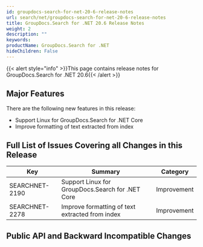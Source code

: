 ```yaml
---
id: groupdocs-search-for-net-20-6-release-notes
url: search/net/groupdocs-search-for-net-20-6-release-notes
title: GroupDocs.Search for .NET 20.6 Release Notes
weight: 2
description: ""
keywords: 
productName: GroupDocs.Search for .NET
hideChildren: False
---
```

{{< alert style="info" >}}This page contains release notes for GroupDocs.Search for .NET 20.6{{< /alert >}}

## Major Features

There are the following new features in this release:

*   Support Linux for GroupDocs.Search for .NET Core
*   Improve formatting of text extracted from index

## Full List of Issues Covering all Changes in this Release

| Key | Summary | Category |
| --- | --- | --- |
| SEARCHNET-2190 | Support Linux for GroupDocs.Search for .NET Core | Improvement |
| SEARCHNET-2278 | Improve formatting of text extracted from index | Improvement |

## Public API and Backward Incompatible Changes

